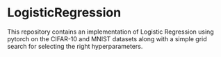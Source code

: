# LogisticRegression

This repository contains an implementation of Logistic Regression using pytorch on the CIFAR-10 and MNIST datasets along with a simple grid search for selecting the right hyperparameters.
